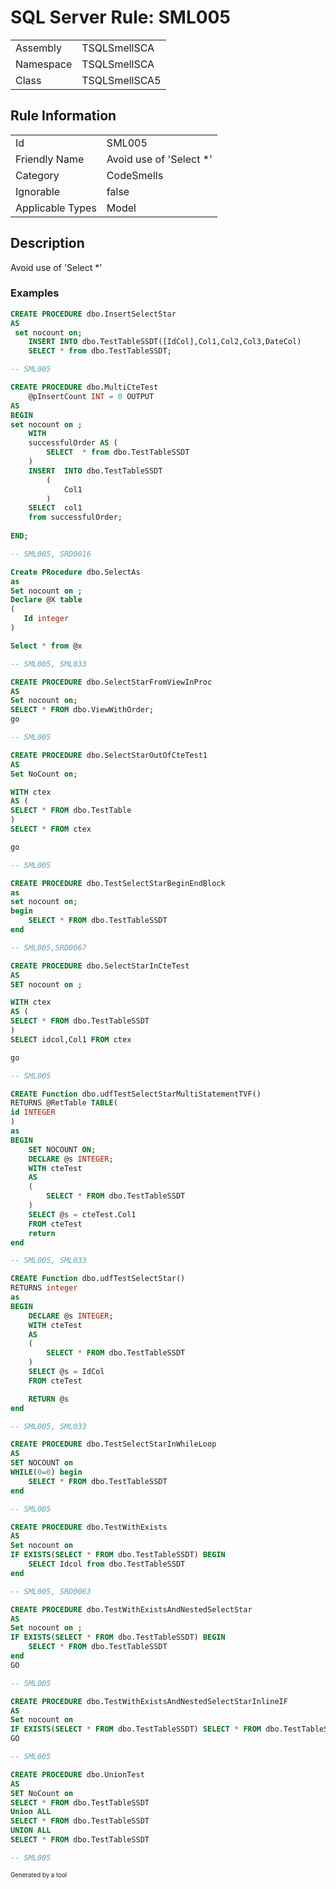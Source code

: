 ﻿# SQL Server Rule: SML005
  
|    |    |
|----|----|
| Assembly | TSQLSmellSCA |
| Namespace | TSQLSmellSCA |
| Class | TSQLSmellSCA5 |
  
## Rule Information
  
|    |    |
|----|----|
| Id | SML005 |
| Friendly Name | Avoid use of 'Select *' |
| Category | CodeSmells |
| Ignorable | false |
| Applicable Types | Model  |
  
## Description
  
Avoid use of 'Select *'
  
### Examples
  
```sql
CREATE PROCEDURE dbo.InsertSelectStar
AS
 set nocount on;
    INSERT INTO dbo.TestTableSSDT([IdCol],Col1,Col2,Col3,DateCol)
	SELECT * from dbo.TestTableSSDT;

-- SML005
```
```sql
CREATE PROCEDURE dbo.MultiCteTest
    @pInsertCount INT = 0 OUTPUT
AS 
BEGIN
set nocount on ;
	WITH 
	successfulOrder AS (
		SELECT	* from dbo.TestTableSSDT
	)
	INSERT  INTO dbo.TestTableSSDT
		(
			Col1
		)
	SELECT  col1
	from successfulOrder;
	
END;

-- SML005, SRD0016
```
```sql
Create PRocedure dbo.SelectAs
as
Set nocount on ;
Declare @X table
(
   Id integer
)

Select * from @x

-- SML005, SML033
```
```sql
CREATE PROCEDURE dbo.SelectStarFromViewInProc
AS
Set nocount on;
SELECT * FROM dbo.ViewWithOrder;
go

-- SML005
```
```sql
CREATE PROCEDURE dbo.SelectStarOutOfCteTest1
AS 
Set NoCount on;

WITH ctex
AS (
SELECT * FROM dbo.TestTable
)
SELECT * FROM ctex

go

-- SML005
```
```sql
CREATE PROCEDURE dbo.TestSelectStarBeginEndBlock
as
set nocount on;
begin
	SELECT * FROM dbo.TestTableSSDT
end

-- SML005,SRD0067
```
```sql
CREATE PROCEDURE dbo.SelectStarInCteTest
AS 
SET nocount on ;

WITH ctex
AS (
SELECT * FROM dbo.TestTableSSDT
)
SELECT idcol,Col1 FROM ctex

go

-- SML005
```
```sql
CREATE Function dbo.udfTestSelectStarMultiStatementTVF()
RETURNS @RetTable TABLE(
id INTEGER
)
as
BEGIN
	SET NOCOUNT ON;
	DECLARE @s INTEGER;
	WITH cteTest
	AS
	(  
		SELECT * FROM dbo.TestTableSSDT
	)
	SELECT @s = cteTest.Col1
	FROM cteTest
	return
end

-- SML005, SML033
```
```sql
CREATE Function dbo.udfTestSelectStar()
RETURNS integer
as
BEGIN
	DECLARE @s INTEGER;
	WITH cteTest
	AS
	(  
		SELECT * FROM dbo.TestTableSSDT
	)
	SELECT @s = IdCol
	FROM cteTest

	RETURN @s
end

-- SML005, SML033
```
```sql
CREATE PROCEDURE dbo.TestSelectStarInWhileLoop
AS
SET NOCOUNT on
WHILE(0=0) begin
	SELECT * FROM dbo.TestTableSSDT
end

-- SML005
```
```sql
CREATE PROCEDURE dbo.TestWithExists
AS
Set nocount on 
IF EXISTS(SELECT * FROM dbo.TestTableSSDT) BEGIN
	SELECT Idcol from dbo.TestTableSSDT
end

-- SML005, SRD0063
```
```sql
CREATE PROCEDURE dbo.TestWithExistsAndNestedSelectStar
AS
Set nocount on ;
IF EXISTS(SELECT * FROM dbo.TestTableSSDT) BEGIN
	SELECT * FROM dbo.TestTableSSDT
end
GO

-- SML005
```
```sql
CREATE PROCEDURE dbo.TestWithExistsAndNestedSelectStarInlineIF
AS
Set nocount on 
IF EXISTS(SELECT * FROM dbo.TestTableSSDT) SELECT * FROM dbo.TestTableSSDT
GO

-- SML005
```
```sql
CREATE PROCEDURE dbo.UnionTest
AS
SET NoCount on
SELECT * FROM dbo.TestTableSSDT
Union ALL
SELECT * FROM dbo.TestTableSSDT
UNION ALL
SELECT * FROM dbo.TestTableSSDT

-- SML005
```
  
<sub><sup>Generated by a tool</sup></sub>
